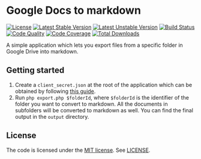 # Google Docs to markdown

[![License](https://poser.pugx.org/tomzx/gdocs-to-markdown/license.svg)](https://packagist.org/packages/tomzx/gdocs-to-markdown)
[![Latest Stable Version](https://poser.pugx.org/tomzx/gdocs-to-markdown/v/stable.svg)](https://packagist.org/packages/tomzx/gdocs-to-markdown)
[![Latest Unstable Version](https://poser.pugx.org/tomzx/gdocs-to-markdown/v/unstable.svg)](https://packagist.org/packages/tomzx/gdocs-to-markdown)
[![Build Status](https://img.shields.io/travis/tomzx/gdocs-to-markdown.svg)](https://travis-ci.org/tomzx/gdocs-to-markdown)
[![Code Quality](https://img.shields.io/scrutinizer/g/tomzx/gdocs-to-markdown.svg)](https://scrutinizer-ci.com/g/tomzx/gdocs-to-markdown/code-structure)
[![Code Coverage](https://img.shields.io/scrutinizer/coverage/g/tomzx/gdocs-to-markdown.svg)](https://scrutinizer-ci.com/g/tomzx/gdocs-to-markdown)
[![Total Downloads](https://img.shields.io/packagist/dt/tomzx/gdocs-to-markdown.svg)](https://packagist.org/packages/tomzx/gdocs-to-markdown)

A simple application which lets you export files from a specific folder in Google Drive into markdown.

## Getting started

1. Create a `client_secret.json` at the root of the application which can be obtained by following [this guide](https://developers.google.com/drive/web/quickstart/php#step_1_enable_the_api_name).
2. Run `php export.php $folderId`, where `$folderId` is the identifier of the folder you want to convert to markdown. All the documents in subfolders will be converted to markdown as well. You can find the final output in the `output` directory.

## License

The code is licensed under the [MIT license](http://choosealicense.com/licenses/mit/). See [LICENSE](LICENSE).
